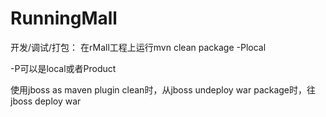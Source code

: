 # RunningMall
开发/调试/打包：
  在rMall工程上运行mvn clean package -Plocal
  
-P可以是local或者Product

使用jboss as maven plugin
clean时，从jboss undeploy war
package时，往jboss deploy war
